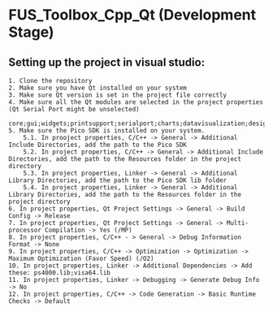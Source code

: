 # FUS_Toolbox_Cpp_Qt (Development Stage)

## Setting up the project in visual studio:
	1. Clone the repository
	2. Make sure you have Qt installed on your system
	3. Make sure Qt version is set in the project file correctly
	4. Make sure all the Qt modules are selected in the project properties (Qt Serial Port might be unselected)
		core;gui;widgets;printsupport;serialport;charts;datavisualization;designer;uitools;uiplugin;statemachine
	5. Make sure the Pico SDK is installed on your system.
		5.1. In prooject properties, C/C++ -> General -> Additional Include Directories, add the path to the Pico SDK
		5.2. In project properties, C/C++ -> General -> Additional Include Directories, add the path to the Resources folder in the project directory
		5.3. In project properties, Linker -> General -> Additional Library Directories, add the path to the Pico SDK lib folder
		5.4. In project properties, Linker -> General -> Additional Library Directories, add the path to the Resources folder in the project directory
	6. In project properties, Qt Project Settings -> General -> Build Config -> Release
	7. In project properties, Qt Project Settings -> General -> Multi-processor Compilation -> Yes (/MP)
	8. In project properties, C/C++ - > General -> Debug Information Format -> None
	9. In project properties, C/C++ -> Optimization -> Optimization -> Maximum Optimization (Favor Speed) (/O2)
	10. In project properties, Linker -> Additional Dependencies -> Add these: ps4000.lib;visa64.lib
	11. In project properties, Linker -> Debugging -> Generate Debug Info -> No
	12. In project properties, C/C++ -> Code Generation -> Basic Runtime Checks -> Default
